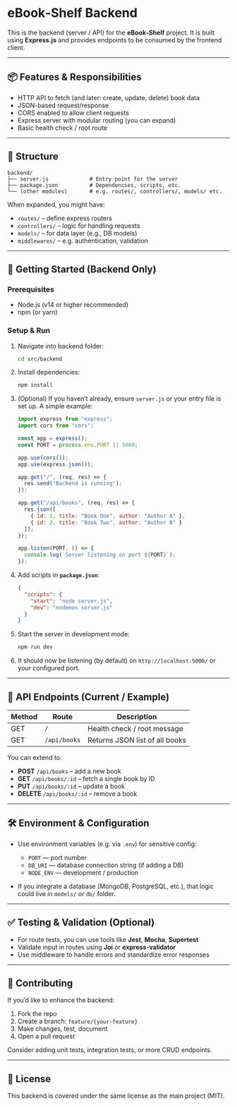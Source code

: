 # eBook‑Shelf Backend

This is the backend (server / API) for the **eBook‑Shelf** project. It is built using **Express.js** and provides endpoints to be consumed by the frontend client.

---

## 📦 Features & Responsibilities

- HTTP API to fetch (and later: create, update, delete) book data  
- JSON-based request/response  
- CORS enabled to allow client requests  
- Express server with modular routing (you can expand)  
- Basic health check / root route  

---

## 🧱 Structure

```
backend/
├── server.js             # Entry point for the server
├── package.json          # Dependencies, scripts, etc.
└── (other modules)       # e.g. routes/, controllers/, models/ etc.
```

When expanded, you might have:

- `routes/` – define express routers  
- `controllers/` – logic for handling requests  
- `models/` – for data layer (e.g., DB models)  
- `middlewares/` – e.g. authentication, validation  

---

## 🔧 Getting Started (Backend Only)

### Prerequisites

- Node.js (v14 or higher recommended)  
- npm (or yarn)  

### Setup & Run

1. Navigate into backend folder:

   ```bash
   cd src/backend
   ```

2. Install dependencies:

   ```bash
   npm install
   ```

3. (Optional) If you haven’t already, ensure `server.js` or your entry file is set up. A simple example:

   ```js
   import express from "express";
   import cors from "cors";

   const app = express();
   const PORT = process.env.PORT || 5000;

   app.use(cors());
   app.use(express.json());

   app.get("/", (req, res) => {
     res.send("Backend is running");
   });

   app.get("/api/books", (req, res) => {
     res.json([
       { id: 1, title: "Book One", author: "Author A" },
       { id: 2, title: "Book Two", author: "Author B" }
     ]);
   });

   app.listen(PORT, () => {
     console.log(`Server listening on port ${PORT}`);
   });
   ```

4. Add scripts in **`package.json`**:

   ```json
   {
     "scripts": {
       "start": "node server.js",
       "dev": "nodemon server.js"
     }
   }
   ```

5. Start the server in development mode:

   ```bash
   npm run dev
   ```

6. It should now be listening (by default) on `http://localhost:5000/` or your configured port.

---

## 📡 API Endpoints (Current / Example)

| Method | Route           | Description                         |
|--------|------------------|-------------------------------------|
| GET    | `/`              | Health check / root message          |
| GET    | `/api/books`     | Returns JSON list of all books       |

You can extend to:

- **POST** `/api/books` – add a new book  
- **GET** `/api/books/:id` – fetch a single book by ID  
- **PUT** `/api/books/:id` – update a book  
- **DELETE** `/api/books/:id` – remove a book  

---

## 🛠️ Environment & Configuration

- Use environment variables (e.g. via `.env`) for sensitive config:
  - `PORT` — port number  
  - `DB_URI` — database connection string (if adding a DB)  
  - `NODE_ENV` — development / production  

- If you integrate a database (MongoDB, PostgreSQL, etc.), that logic could live in `models/` or `db/` folder.

---

## ✅ Testing & Validation (Optional)

- For route tests, you can use tools like **Jest**, **Mocha**, **Supertest**  
- Validate input in routes using **Joi** or **express-validator**  
- Use middleware to handle errors and standardize error responses  

---

## 🤝 Contributing

If you’d like to enhance the backend:

1. Fork the repo  
2. Create a branch: `feature/{your-feature}`  
3. Make changes, test, document  
4. Open a pull request  

Consider adding unit tests, integration tests, or more CRUD endpoints.

---

## 📝 License

This backend is covered under the same license as the main project (MIT).  
